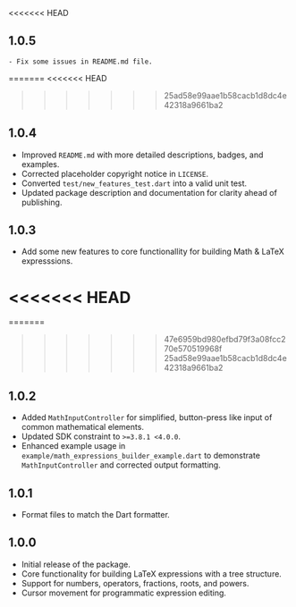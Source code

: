 <<<<<<< HEAD
## 1.0.5
    - Fix some issues in README.md file.

=======
<<<<<<< HEAD
>>>>>>> 25ad58e99aae1b58cacb1d8dc4e42318a9661ba2
## 1.0.4
- Improved `README.md` with more detailed descriptions, badges, and examples.
- Corrected placeholder copyright notice in `LICENSE`.
- Converted `test/new_features_test.dart` into a valid unit test.
- Updated package description and documentation for clarity ahead of publishing.

## 1.0.3
- Add some new features to core functionallity for building Math & LaTeX expresssions.

<<<<<<< HEAD
=======
=======
>>>>>>> 47e6959bd980efbd79f3a08fcc270e570519968f
>>>>>>> 25ad58e99aae1b58cacb1d8dc4e42318a9661ba2
## 1.0.2
- Added `MathInputController` for simplified, button-press like input of common mathematical elements.
- Updated SDK constraint to `>=3.8.1 <4.0.0`.
- Enhanced example usage in `example/math_expressions_builder_example.dart` to demonstrate `MathInputController` and corrected output formatting.

## 1.0.1
- Format files to match the Dart formatter.

## 1.0.0
- Initial release of the package.
- Core functionality for building LaTeX expressions with a tree structure.
- Support for numbers, operators, fractions, roots, and powers.
- Cursor movement for programmatic expression editing.